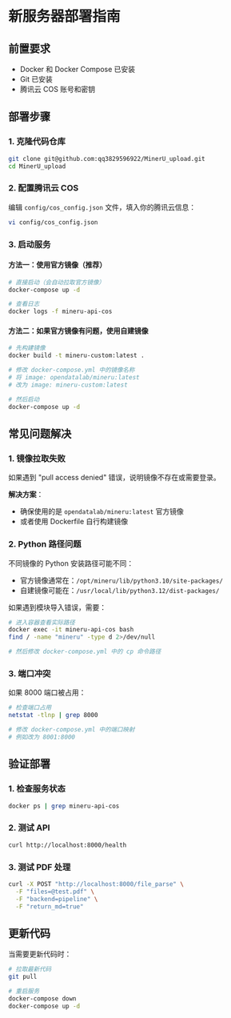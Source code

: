 # 新服务器部署指南

## 前置要求
- Docker 和 Docker Compose 已安装
- Git 已安装
- 腾讯云 COS 账号和密钥

## 部署步骤

### 1. 克隆代码仓库
```bash
git clone git@github.com:qq3829596922/MinerU_upload.git
cd MinerU_upload
```

### 2. 配置腾讯云 COS
编辑 `config/cos_config.json` 文件，填入你的腾讯云信息：
```bash
vi config/cos_config.json
```

### 3. 启动服务

#### 方法一：使用官方镜像（推荐）
```bash
# 直接启动（会自动拉取官方镜像）
docker-compose up -d

# 查看日志
docker logs -f mineru-api-cos
```

#### 方法二：如果官方镜像有问题，使用自建镜像
```bash
# 先构建镜像
docker build -t mineru-custom:latest .

# 修改 docker-compose.yml 中的镜像名称
# 将 image: opendatalab/mineru:latest
# 改为 image: mineru-custom:latest

# 然后启动
docker-compose up -d
```

## 常见问题解决

### 1. 镜像拉取失败
如果遇到 "pull access denied" 错误，说明镜像不存在或需要登录。

**解决方案**：
- 确保使用的是 `opendatalab/mineru:latest` 官方镜像
- 或者使用 Dockerfile 自行构建镜像

### 2. Python 路径问题
不同镜像的 Python 安装路径可能不同：
- 官方镜像通常在：`/opt/mineru/lib/python3.10/site-packages/`
- 自建镜像可能在：`/usr/local/lib/python3.12/dist-packages/`

如果遇到模块导入错误，需要：
```bash
# 进入容器查看实际路径
docker exec -it mineru-api-cos bash
find / -name "mineru" -type d 2>/dev/null

# 然后修改 docker-compose.yml 中的 cp 命令路径
```

### 3. 端口冲突
如果 8000 端口被占用：
```bash
# 检查端口占用
netstat -tlnp | grep 8000

# 修改 docker-compose.yml 中的端口映射
# 例如改为 8001:8000
```

## 验证部署

### 1. 检查服务状态
```bash
docker ps | grep mineru-api-cos
```

### 2. 测试 API
```bash
curl http://localhost:8000/health
```

### 3. 测试 PDF 处理
```bash
curl -X POST "http://localhost:8000/file_parse" \
  -F "files=@test.pdf" \
  -F "backend=pipeline" \
  -F "return_md=true"
```

## 更新代码

当需要更新代码时：
```bash
# 拉取最新代码
git pull

# 重启服务
docker-compose down
docker-compose up -d
```